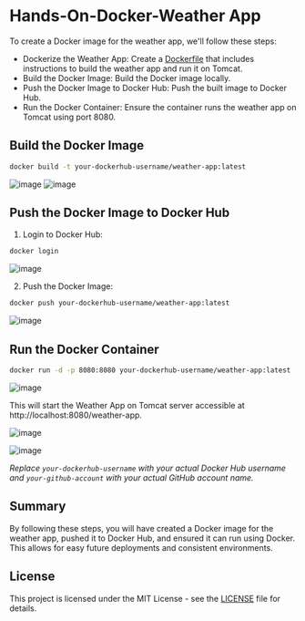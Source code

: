 # Hands-On-Docker-Weather App

To create a Docker image for the weather app, we'll follow these steps:

- Dockerize the Weather App: Create a [Dockerfile](./Dockerfile) that includes instructions to build the weather app and run it on Tomcat.
- Build the Docker Image: Build the Docker image locally.
- Push the Docker Image to Docker Hub: Push the built image to Docker Hub.
- Run the Docker Container: Ensure the container runs the weather app on Tomcat using port 8080.

## Build the Docker Image

```sh
docker build -t your-dockerhub-username/weather-app:latest
```
![image](https://github.com/user-attachments/assets/ddacf33a-3d31-4c21-abb6-5f0e02fdae4b)
![image](https://github.com/user-attachments/assets/5503f29b-f283-4db6-91f6-99bdb9babbf8)

## Push the Docker Image to Docker Hub

1. Login to Docker Hub:

```sh
docker login
```
![image](https://github.com/user-attachments/assets/ac73df79-8b68-4c50-9d22-c77637ee6bde)

2. Push the Docker Image:

```sh
docker push your-dockerhub-username/weather-app:latest
```
![image](https://github.com/user-attachments/assets/e9b71cd6-ebb0-4c7f-a207-da0c44bde9d7)

## Run the Docker Container

```sh
docker run -d -p 8080:8080 your-dockerhub-username/weather-app:latest
```
![image](https://github.com/user-attachments/assets/b44d6d54-6456-4241-95cb-7d97074c8626)

This will start the Weather App on Tomcat server accessible at http://localhost:8080/weather-app.

![image](https://github.com/user-attachments/assets/8491850b-37f0-4748-8b4e-0cb8e5784f37)

![image](https://github.com/user-attachments/assets/bfc9917c-a267-4953-b492-8061636d5847)


*Replace `your-dockerhub-username` with your actual Docker Hub username and `your-github-account` with your actual GitHub account name.*

## Summary

By following these steps, you will have created a Docker image for the weather app, pushed it to Docker Hub, and ensured it can run using Docker. 
This allows for easy future deployments and consistent environments.

## License
This project is licensed under the MIT License - see the [LICENSE](./LICENSE) file for details.





